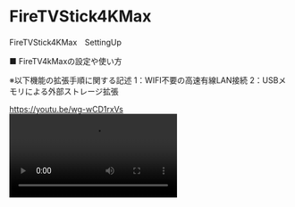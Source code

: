 # FireTVStick4KMax
FireTVStick4KMax　SettingUp<br>

■ FireTV4kMaxの設定や使い方<br>

※以下機能の拡張手順に関する記述
1：WIFI不要の高速有線LAN接続
2：USBメモリによる外部ストレージ拡張

https://youtu.be/wg-wCD1rxVs
![](/FireTV.m4v)

